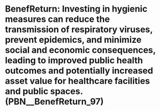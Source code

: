 # BenefReturn: __Investing in hygienic measures can reduce the transmission of respiratory viruses, prevent epidemics, and minimize social and economic consequences, leading to improved public health outcomes and potentially increased asset value for healthcare facilities and public spaces.__ (PBN__BenefReturn_97)

